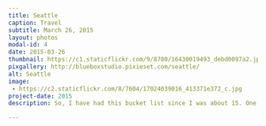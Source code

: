 ```yaml
---
title: Seattle
caption: Travel
subtitle: March 26, 2015
layout: photos
modal-id: 4
date: 2015-03-26
thumbnail: https://c1.staticflickr.com/9/8780/16430019493_debd0097a2.jpg
pixgallery: http://blueboxstudio.pixieset.com/seattle/
alt: Seattle
image: 
 - https://c2.staticflickr.com/8/7604/17024039016_413371e372_c.jpg
project-date: 2015
description: So, I have had this bucket list since I was about 15. One of the top things on it was to visit Seattle, WA. Luckily, I married someone who has a sister who lives in Snohomish, which is just north of Seattle. We decided to visit both the city as well as our new nephew, Beckett. We had so much fun exploring the city, including the needle, Pikes Place, and the Fremont Troll. 

---
```

